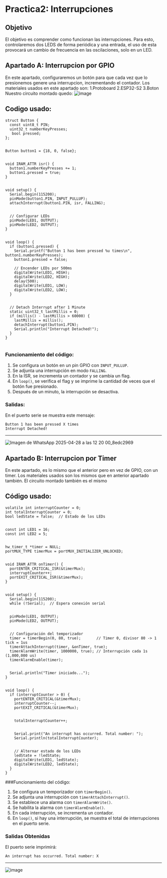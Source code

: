 # Practica2: Interrupciones
## Objetivo
El objetivo es comprender como funcionan las interrupciones. Para esto, controlaremos dos LEDS de forma periódica y una entrada, el uso de esta provocará un cambio de frecuencia en las oscilaciones, solo en un LED.
## Apartado A: Interrupcion por GPIO
En este apartado, configuraremos un botón para que cada vez que lo presionemos genere una interrupcion, incrementando el contador. 
Los materiales usados en este apartado son:
1.Protoboard
2.ESP32-S2
3.Boton
Nuestro circuito montado quedo:
![image](https://github.com/user-attachments/assets/ba77938f-dc02-4db4-87c9-d504d80a7943) 
## Codigo usado:
```
struct Button {
  const uint8_t PIN;
  uint32_t numberKeyPresses;
   bool pressed;
};


Button button1 = {18, 0, false};


void IRAM_ATTR isr() {
  button1.numberKeyPresses += 1;
  button1.pressed = true;
}


void setup() {
  Serial.begin(115200);
  pinMode(button1.PIN, INPUT_PULLUP);
  attachInterrupt(button1.PIN, isr, FALLING);


  // Configurar LEDs
  pinMode(LED1, OUTPUT);
  pinMode(LED2, OUTPUT);
}


void loop() {
  if (button1.pressed) {
    Serial.printf("Button 1 has been pressed %u times\n", button1.numberKeyPresses);
    button1.pressed = false;
   
    // Encender LEDs por 500ms
    digitalWrite(LED1, HIGH);
    digitalWrite(LED2, HIGH);
    delay(500);
    digitalWrite(LED1, LOW);
    digitalWrite(LED2, LOW);
  }


  // Detach Interrupt after 1 Minute
  static uint32_t lastMillis = 0;
  if (millis() - lastMillis > 60000) {
    lastMillis = millis();
    detachInterrupt(button1.PIN);
    Serial.println("Interrupt Detached!");
  }
}


```
### Funcionamiento del código:
1. Se configura un botón en un pin GPIO con `INPUT_PULLUP`.
2. Se adjunta una interrupción en modo `FALLING`.
3. En la ISR, se incrementa un contador y se cambia un flag.
4. En `loop()`, se verifica el flag y se imprime la cantidad de veces que el botón fue presionado.
5. Después de un minuto, la interrupción se desactiva.

### Salidas:
En el puerto serie se muestra este mensaje:
```
Button 1 has been pressed X times
Interrupt Detached!
```
---
![Imagen de WhatsApp 2025-04-28 a las 12 20 00_8edc2969](https://github.com/user-attachments/assets/a08899fa-fba1-4ce6-947f-6404e801790b)



## Apartado B: Interrupcion por Timer
En este apartado, es lo mismo que el anterior pero en vez de GPIO, con un timer.
Los materiales usados son los mismos que en anterior apartado también.
El circuito montado también es el mismo
## Código usado:
```
volatile int interruptCounter = 0;
int totalInterruptCounter = 0;
bool ledState = false;  // Estado de los LEDs


const int LED1 = 16;
const int LED2 = 5;


hw_timer_t *timer = NULL;
portMUX_TYPE timerMux = portMUX_INITIALIZER_UNLOCKED;


void IRAM_ATTR onTimer() {
  portENTER_CRITICAL_ISR(&timerMux);
  interruptCounter++;
  portEXIT_CRITICAL_ISR(&timerMux);
}


void setup() {
  Serial.begin(115200);
  while (!Serial);  // Espera conexión serial


  pinMode(LED1, OUTPUT);
  pinMode(LED2, OUTPUT);


  // Configuración del temporizador
  timer = timerBegin(0, 80, true);       // Timer 0, divisor 80 -> 1 tick = 1us
  timerAttachInterrupt(timer, &onTimer, true);
  timerAlarmWrite(timer, 1000000, true); // Interrupción cada 1s (1,000,000 us)
  timerAlarmEnable(timer);


  Serial.println("Timer iniciado...");
}


void loop() {
  if (interruptCounter > 0) {
    portENTER_CRITICAL(&timerMux);
    interruptCounter--;
    portEXIT_CRITICAL(&timerMux);


    totalInterruptCounter++;


    Serial.print("An interrupt has occurred. Total number: ");
    Serial.println(totalInterruptCounter);


    // Alternar estado de los LEDs
    ledState = !ledState;
    digitalWrite(LED1, ledState);
    digitalWrite(LED2, ledState);
  }
}
```

###Funcionamiento del código:
1. Se configura un temporizador con `timerBegin()`.
2. Se adjunta una interrupción con `timerAttachInterrupt()`.
3. Se establece una alarma con `timerAlarmWrite()`.
4. Se habilita la alarma con `timerAlarmEnable()`.
5. En cada interrupción, se incrementa un contador.
6. En `loop()`, si hay una interrupción, se muestra el total de interrupciones en el puerto serie.

### Salidas Obtenidas
El puerto serie imprimirá:
```
An interrupt has occurred. Total number: X
```
---
![image](https://github.com/user-attachments/assets/8044fc35-ebed-41ea-a701-56118b4fe148)  
